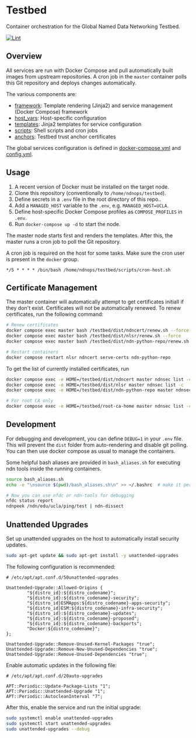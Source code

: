# Testbed

Container orchestration for the Global Named Data Networking Testbed.

[![Lint](https://github.com/UCLA-IRL/testbed/actions/workflows/lint.yml/badge.svg)](https://github.com/UCLA-IRL/testbed/actions/workflows/lint.yml)

## Overview

All services are run with Docker Compose and pull automatically built images from upstream repositories. A cron job in the `master` container polls this Git repository and deploys changes automatically.

The various components are:
- [framework](./framework/): Template rendering (Jinja2) and service management (Docker Compose) framework
- [host_vars](./host_vars/): Host-specific configuration
- [templates](./templates/): Jinja2 templates for service configuration
- [scripts](./scripts/): Shell scripts and cron jobs
- [anchors](./anchors/): Testbed trust anchor certificates

The global services configuration is defined in [docker-compose.yml](docker-compose.yml) and [config.yml](config.yml).

## Usage

1. A recent version of Docker must be installed on the target node.
1. Clone this repository (conventionally to `/home/ndnops/testbed`).
1. Define secrets in a `.env` file in the root directory of this repo..
1. Add a `MANAGED_HOST` variable to the `.env`, e.g. `MANAGED_HOST=UCLA`.
1. Define host-specific Docker Compose profiles as `COMPOSE_PROFILES` in `.env`.
1. Run `docker-compose up -d` to start the node.

The master node starts first and renders the templates. After this, the master runs a cron job to poll the Git repository.

A cron job is required on the host for some tasks. Make sure the cron user is present in the `docker` group.

```cron
*/5 * * * * /bin/bash /home/ndnops/testbed/scripts/cron-host.sh
```

## Certificate Management

The master container will automatically attempt to get certificates initiall if they don't exist. Certificates will not be automatically renewed. To renew certificates, run the following command:

```bash
# Renew certificates
docker compose exec master bash /testbed/dist/ndncert/renew.sh --force
docker compose exec master bash /testbed/dist/nlsr/renew.sh --force
docker compose exec master bash /testbed/dist/ndn-python-repo/renew.sh --force

# Restart containers
docker compose restart nlsr ndncert serve-certs ndn-python-repo
```

To get the list of currently installed certificates, run

```bash
docker compose exec -e HOME=/testbed/dist/ndncert master ndnsec list -c
docker compose exec -e HOME=/testbed/dist/nlsr master ndnsec list -c
docker compose exec -e HOME=/testbed/dist/ndn-python-repo master ndnsec list -c

# For root CA only
docker compose exec -e HOME=/testbed/root-ca-home master ndnsec list -c
```

## Development

For debugging and development, you can define `DEBUG=1` in your `.env` file. This will prevent the `dist` folder from auto-rendering and disable git polling. You can then use docker compose as usual to manage the containers.

Some helpful bash aliases are provided in `bash_aliases.sh` for executing ndn tools inside the running containers.

```bash
source bash_aliases.sh
echo -e "\nsource $(pwd)/bash_aliases.sh\n" >> ~/.bashrc  # make it permanent

# Now you can use nfdc or ndn-tools for debugging
nfdc status report
ndnpeek /ndn/edu/ucla/ping/test | ndn-dissect
```

## Unattended Upgrades

Set up unattended upgrades on the host to automatically install security updates.

```bash
sudo apt-get update && sudo apt-get install -y unattended-upgrades
```

The following configuration is recommended:

```aptconf
# /etc/apt/apt.conf.d/50unattended-upgrades

Unattended-Upgrade::Allowed-Origins {
        "${distro_id}:${distro_codename}";
        "${distro_id}:${distro_codename}-security";
        "${distro_id}ESMApps:${distro_codename}-apps-security";
        "${distro_id}ESM:${distro_codename}-infra-security";
        "${distro_id}:${distro_codename}-updates";
        "${distro_id}:${distro_codename}-proposed";
        "${distro_id}:${distro_codename}-backports";
        "Docker:${distro_codename}";
};

Unattended-Upgrade::Remove-Unused-Kernel-Packages "true";
Unattended-Upgrade::Remove-New-Unused-Dependencies "true";
Unattended-Upgrade::Remove-Unused-Dependencies "true";
```

Enable automatic updates in the following file:

```aptconf
# /etc/apt/apt.conf.d/20auto-upgrades

APT::Periodic::Update-Package-Lists "1";
APT::Periodic::Unattended-Upgrade "1";
APT::Periodic::AutocleanInterval "7";
```

After this, enable the service and run the initial upgrade:

```bash
sudo systemctl enable unattended-upgrades
sudo systemctl start unattended-upgrades
sudo unattended-upgrades --debug
```
